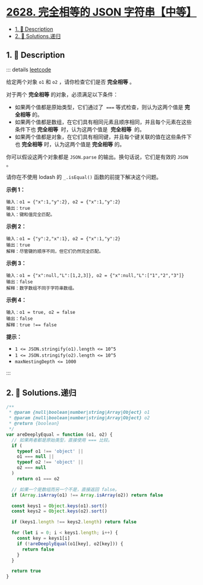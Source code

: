 # [2628. 完全相等的 JSON 字符串【中等】](https://github.com/tnotesjs/TNotes.leetcode/tree/main/notes/2628.%20%E5%AE%8C%E5%85%A8%E7%9B%B8%E7%AD%89%E7%9A%84%20JSON%20%E5%AD%97%E7%AC%A6%E4%B8%B2%E3%80%90%E4%B8%AD%E7%AD%89%E3%80%91)

<!-- region:toc -->

- [1. 📝 Description](#1--description)
- [2. 🎯 Solutions.递归](#2--solutions递归)

<!-- endregion:toc -->

## 1. 📝 Description

::: details [leetcode](https://leetcode.cn/problems/json-deep-equal)

给定两个对象 `o1` 和 `o2` ，请你检查它们是否 **完全相等** 。

对于两个 **完全相等** 的对象，必须满足以下条件：

- 如果两个值都是原始类型，它们通过了  `===` 等式检查，则认为这两个值是 **完全相等** 的。
- 如果两个值都是数组，在它们具有相同元素且顺序相同，并且每个元素在这些条件下也 **完全相等**  时，认为这两个值是  **完全相等**  的。
- 如果两个值都是对象，在它们具有相同键，并且每个键关联的值在这些条件下也 **完全相等** 时，认为这两个值是 **完全相等** 的。

你可以假设这两个对象都是 `JSON.parse` 的输出。换句话说，它们是有效的 `JSON` 。

请你在不使用 lodash 的 `_.isEqual()` 函数的前提下解决这个问题。

**示例 1：**

```
输入：o1 = {"x":1,"y":2}, o2 = {"x":1,"y":2}
输出：true
输入：键和值完全匹配。
```

**示例 2：**

```
输入：o1 = {"y":2,"x":1}, o2 = {"x":1,"y":2}
输出：true
解释：尽管键的顺序不同，但它们仍然完全匹配。
```

**示例 3：**

```
输入：o1 = {"x":null,"L":[1,2,3]}, o2 = {"x":null,"L":["1","2","3"]}
输出：false
解释：数字数组不同于字符串数组。
```

**示例 4：**

```
输入：o1 = true, o2 = false
输出：false
解释：true !== false
```

**提示：**

- `1 <= JSON.stringify(o1).length <= 10^5`
- `1 <= JSON.stringify(o2).length <= 10^5`
- `maxNestingDepth <= 1000`

:::

## 2. 🎯 Solutions.递归

```js
/**
 * @param {null|boolean|number|string|Array|Object} o1
 * @param {null|boolean|number|string|Array|Object} o2
 * @return {boolean}
 */
var areDeeplyEqual = function (o1, o2) {
  // 如果两者都是原始类型，直接使用 === 比较。
  if (
    typeof o1 !== 'object' ||
    o1 === null ||
    typeof o2 !== 'object' ||
    o2 === null
  )
    return o1 === o2

  // 如果一个是数组而另一个不是，直接返回 false。
  if (Array.isArray(o1) !== Array.isArray(o2)) return false

  const keys1 = Object.keys(o1).sort()
  const keys2 = Object.keys(o2).sort()

  if (keys1.length !== keys2.length) return false

  for (let i = 0; i < keys1.length; i++) {
    const key = keys1[i]
    if (!areDeeplyEqual(o1[key], o2[key])) {
      return false
    }
  }

  return true
}
```
